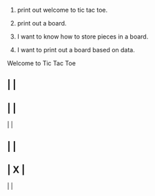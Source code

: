 1. print out welcome to tic tac toe.

2. print out a board.

3. I want to know how to store pieces in a board.

4. I want to print out a board based on data.

Welcome to Tic Tac Toe

  |  |  
---------
  |  |   
---------
  |  |  


   |   |  
-----------
   | X |   
-----------
   |   |  

